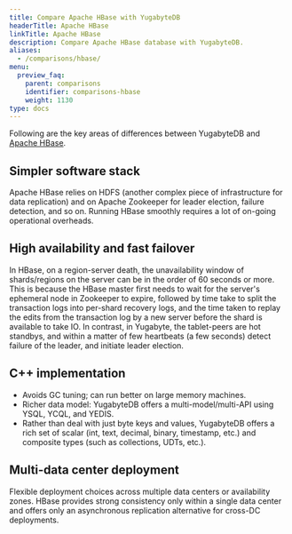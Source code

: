 ```yaml
---
title: Compare Apache HBase with YugabyteDB
headerTitle: Apache HBase
linkTitle: Apache HBase
description: Compare Apache HBase database with YugabyteDB.
aliases:
  - /comparisons/hbase/
menu:
  preview_faq:
    parent: comparisons
    identifier: comparisons-hbase
    weight: 1130
type: docs
---
```


Following are the key areas of differences between YugabyteDB and [Apache HBase](http://hbase.apache.org/).

## Simpler software stack

Apache HBase relies on HDFS (another complex piece of infrastructure for data replication) and on Apache Zookeeper for leader election, failure detection, and so on. Running HBase smoothly requires a lot of on-going operational overheads.

## High availability and fast failover

In HBase, on a region-server death, the unavailability window of shards/regions on the server can be in the order of 60 seconds or more. This is because the HBase master first needs to wait for the server's ephemeral node in Zookeeper to expire, followed by time take to split the transaction logs into per-shard recovery logs, and the time taken to replay the edits from the transaction log by a new server before the shard is available to take IO. In contrast, in Yugabyte, the tablet-peers are hot standbys, and within a matter of few heartbeats (a few seconds) detect failure of the leader, and initiate leader election.

## C++ implementation

- Avoids GC tuning; can run better on large memory machines.
- Richer data model: YugabyteDB offers a multi-model/multi-API using YSQL, YCQL, and YEDIS.
- Rather than deal with just byte keys and values, YugabyteDB offers a rich set of scalar (int, text, decimal, binary, timestamp, etc.) and composite types (such as collections, UDTs, etc.).

## Multi-data center deployment

Flexible deployment choices across multiple data centers or availability zones. HBase provides strong consistency only within a single data center and offers only an asynchronous replication alternative for cross-DC deployments.

